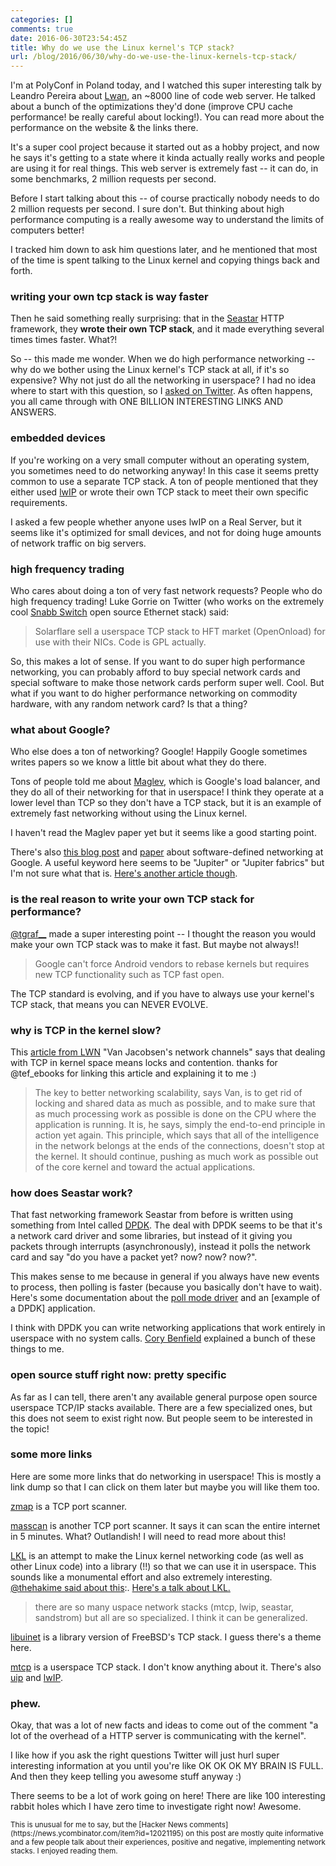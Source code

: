 ```yaml
---
categories: []
comments: true
date: 2016-06-30T23:54:45Z
title: Why do we use the Linux kernel's TCP stack?
url: /blog/2016/06/30/why-do-we-use-the-linux-kernels-tcp-stack/
---
```


I'm at PolyConf in Poland today, and I watched this super interesting talk by Leandro Pereira about [Lwan](https://lwan.ws/), an ~8000 line of code web server. He talked about a bunch of the optimizations they'd done (improve CPU cache performance! be really careful about locking!). You can read more about the performance on the website & the links there.

It's a super cool project because it started out as a hobby project, and now he says it's getting to a state where it kinda actually really works and people are using it for real things. This web server is extremely fast -- it can do, in some benchmarks, 2 million requests per second.

Before I start talking about this -- of course practically nobody needs to do 2 million requests per second. I sure don't. But thinking about high performance computing is a really awesome way to understand the limits of computers better!

I tracked him down to ask him questions later, and he mentioned that most of the time is spent talking to the Linux kernel and copying things back and forth.

### writing your own tcp stack is way faster

Then he said something really surprising: that in the [Seastar](http://www.seastar-project.org/) HTTP framework, they **wrote their own TCP stack**, and it made everything several times times faster. What?!

So -- this made me wonder. When we do high performance networking -- why do we bother using the Linux kernel's TCP stack at all, if it's so expensive? Why not just do all the networking in userspace? I had no idea where to start with this question, so I [asked on Twitter](https://twitter.com/b0rk/status/748649763118133248). As often happens, you all came through with ONE BILLION INTERESTING LINKS AND ANSWERS.

### embedded devices

If you're working on a very small computer without an operating system, you sometimes need to do networking anyway! In this case it seems pretty common to use a separate TCP stack. A ton of people mentioned that they either used [lwIP](http://savannah.nongnu.org/projects/lwip/) or wrote their own TCP stack to meet their own specific requirements.

I asked a few people whether anyone uses lwIP on a Real Server, but it seems like it's optimized for small devices, and not for doing huge amounts of network traffic on big servers.

### high frequency trading

Who cares about doing a ton of very fast network requests? People who do high frequency trading! Luke Gorrie on Twitter (who works on the extremely cool [Snabb Switch](https://snabb.co/) open source Ethernet stack) said:

> Solarflare sell a userspace TCP stack to HFT market (OpenOnload) for use with
> their NICs. Code is GPL actually.

So, this makes a lot of sense. If you want to do super high performance networking, you can probably afford to buy special network cards and special software to make those network cards perform super well. Cool. But what if you want to do higher performance networking on commodity hardware, with any random network card? Is that a thing?

### what about Google?

Who else does a ton of networking? Google! Happily Google sometimes writes papers so we know a little bit about what they do there.

Tons of people told me about [Maglev](http://research.google.com/pubs/pub44824.html), which is Google's load balancer, and they do all of their networking for that in userspace! I think they operate at a lower level than TCP so they don't have a TCP stack, but it is an example of extremely fast networking without using the Linux kernel.

I haven't read the Maglev paper yet but it seems like a good starting point.

There's also [this blog post](https://cloudplatform.googleblog.com/2015/06/A-Look-Inside-Googles-Data-Center-Networks.html?m=1) and [paper](http://conferences.sigcomm.org/sigcomm/2015/pdf/papers/p183.pdf) about software-defined networking at Google. A useful keyword here seems to be "Jupiter" or "Jupiter fabrics" but I'm not sure what that is. [Here's another article though](http://www.nextplatform.com/2015/06/19/inside-a-decade-of-google-homegrown-datacenter-networks/).

### is the real reason to write your own TCP stack for performance?

[@tgraf__](https://twitter.com/tgraf__) made a super interesting point -- I thought the reason you would make your own TCP stack was to make it fast. But maybe not always!! 

> Google can't force Android vendors to rebase kernels but requires new TCP
> functionality such as TCP fast open.

The TCP standard is evolving, and if you have to always use your kernel's TCP stack, that means you can NEVER EVOLVE. 


### why is TCP in the kernel slow?

This [article from LWN](https://lwn.net/Articles/169961/) "Van Jacobsen's network channels" says that dealing with TCP in kernel space means locks and contention. thanks for @tef_ebooks for linking this article and explaining it to me :)

>  The key to better networking scalability, says Van, is to get rid of locking and shared data as much as possible, and to make sure that as much processing work as possible is done on the CPU where the application is running. It is, he says, simply the end-to-end principle in action yet again. This principle, which says that all of the intelligence in the network belongs at the ends of the connections, doesn't stop at the kernel. It should continue, pushing as much work as possible out of the core kernel and toward the actual applications. 

### how does Seastar work?

That fast networking framework Seastar from before is written using something from Intel called [DPDK](http://dpdk.org/). The deal with DPDK seems to be that it's a network card driver and some libraries, but instead of it giving you packets through interrupts (asynchronously), instead it polls the network card and say "do you have a packet yet? now? now? now?".

This makes sense to me because in general if you always have new events to process, then polling is faster (because you basically don't have to wait). Here's some documentation about the [poll mode driver](http://dpdk.org/doc/guides-16.04/prog_guide/poll_mode_drv.html) and an [example of a DPDK] application.

I think with DPDK you can write networking applications that work entirely in userspace with no system calls.  [Cory Benfield](https://twitter.com/Lukasaoz/status/748853883703820293) explained a bunch of these things to me.

### open source stuff right now: pretty specific

As far as I can tell, there aren't any available general purpose open source userspace TCP/IP stacks available. There are a few specialized ones, but this does not seem to exist right now. But people seem to be interested in the topic!

### some more links

Here are some more links that do networking in userspace! This is mostly a link dump so that I can click on them later but maybe you will like them too.

[zmap](https://zmap.io/paper.pdf) is a TCP port scanner.

[masscan](https://github.com/robertdavidgraham/masscan) is another TCP port scanner. It says it can scan the entire internet in 5 minutes. What? Outlandish! I will need to read more about this!

[LKL](https://github.com/lkl/linux) is an attempt to make the Linux kernel networking code (as well as other Linux code) into a library (!!) so that we can use it in userspace. This sounds like a monumental effort and also extremely interesting. [@thehakime said about this](https://twitter.com/thehajime/status/748657015702986752):. [Here's a talk about LKL.](http://www.slideshare.net/hajimetazaki/library-operating-system-for-linux-netdev01)

> there are so many uspace network stacks (mtcp, lwip, seastar, sandstrom) but all are so specialized. I think it can be generalized.

[libuinet](https://github.com/pkelsey/libuinet) is a library version of FreeBSD's TCP stack. I guess there's a theme here.

[mtcp](https://github.com/eunyoung14/mtcp) is a userspace TCP stack. I don't know anything about it. There's also [uip](https://github.com/adamdunkels/uip) and [lwIP](http://savannah.nongnu.org/projects/lwip/).



### phew. 

Okay, that was a lot of new facts and ideas to come out of the comment "a lot of the overhead of a HTTP server is communicating with the kernel".

I like how if you ask the right questions Twitter will just hurl super interesting information at you until you're like OK OK OK MY BRAIN IS FULL. And then they keep telling you awesome stuff anyway :)

There seems to be a lot of work going on here! There are like 100 interesting rabbit holes which I have zero time to investigate right now! Awesome.

<small>
This is unusual for me to say, but the [Hacker News comments](https://news.ycombinator.com/item?id=12021195) on this post are mostly quite informative and a few people talk about their experiences, positive and negative, implementing network stacks. I enjoyed reading them.
</small>
